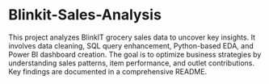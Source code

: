 # Blinkit-Sales-Analysis
This project analyzes BlinkIT grocery sales data to uncover key insights. It involves data cleaning, SQL query enhancement, Python-based EDA, and Power BI dashboard creation. The goal is to optimize business strategies by understanding sales patterns, item performance, and outlet contributions. Key findings are documented in a comprehensive README.
